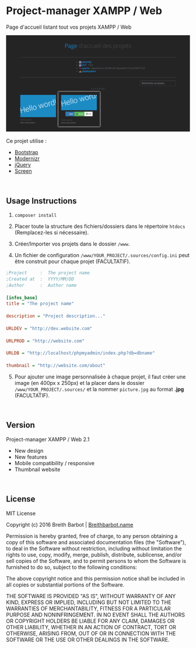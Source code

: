 # Project-manager XAMPP / Web
Page d'accueil listant tout vos projets XAMPP / Web

![Project-manager XAMPP / Web](.sources/Project-manager_XAMPP_Web.png "Project-manager XAMPP / Web")

Ce projet utilise :
* [Bootstrap](http://getbootstrap.com)
* [Modernizr](https://modernizr.com)
* [jQuery](http://jquery.com)
* [Screen](https://github.com/microweber/screen)

<br>

## Usage Instructions

1. `composer install`

2. Placer toute la structure des fichiers/dossiers dans le répertoire `htdocs` (Remplacez-les si nécessaire).

3. Créer/Importer vos projets dans le dossier `/www`.

4. Un fichier de configuration `/www/YOUR_PROJECT/.sources/config.ini` peut être construit pour chaque projet (FACULTATIF).

```ini
;Project     :  The project name
;Created at  :  YYYY/MM/DD
;Author      :  Author name

[infos_base]
title = "The project name"

description = "Project description..."

URLDEV = "http://dev.website.com"

URLPROD = "http://website.com"

URLDB = "http://localhost/phpmyadmin/index.php?db=dbname"

thumbnail = "http://website.com/about"
```

5. Pour ajouter une image personnalisée à chaque projet, il faut créer une image (en 400px x 250px) et la placer dans le dossier `/www/YOUR_PROJECT/.sources/` et la nommer `picture.jpg` au format **.jpg** (FACULTATIF).

<br>

## Version

Project-manager XAMPP / Web 2.1
- New design
- New features
- Mobile compatibility / responsive
- Thumbnail website

<br>
 
## License

MIT License

Copyright (c) 2016 Breith Barbot | [Breithbarbot.name](https://breithbarbot.name)

Permission is hereby granted, free of charge, to any person obtaining a copy
of this software and associated documentation files (the "Software"), to deal
in the Software without restriction, including without limitation the rights
to use, copy, modify, merge, publish, distribute, sublicense, and/or sell
copies of the Software, and to permit persons to whom the Software is
furnished to do so, subject to the following conditions:

The above copyright notice and this permission notice shall be included in all
copies or substantial portions of the Software.

THE SOFTWARE IS PROVIDED "AS IS", WITHOUT WARRANTY OF ANY KIND, EXPRESS OR
IMPLIED, INCLUDING BUT NOT LIMITED TO THE WARRANTIES OF MERCHANTABILITY,
FITNESS FOR A PARTICULAR PURPOSE AND NONINFRINGEMENT. IN NO EVENT SHALL THE
AUTHORS OR COPYRIGHT HOLDERS BE LIABLE FOR ANY CLAIM, DAMAGES OR OTHER
LIABILITY, WHETHER IN AN ACTION OF CONTRACT, TORT OR OTHERWISE, ARISING FROM,
OUT OF OR IN CONNECTION WITH THE SOFTWARE OR THE USE OR OTHER DEALINGS IN THE
SOFTWARE.
